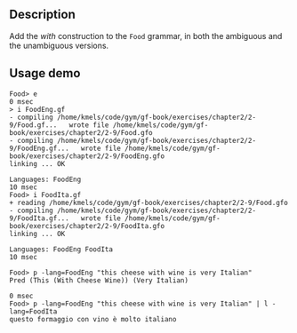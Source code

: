 Description
-------------
Add the *with* construction to the `Food` grammar, in both the ambiguous and the unambiguous versions.

Usage demo
-------------
	Food> e
	0 msec
	> i FoodEng.gf                                           
	- compiling /home/kmels/code/gym/gf-book/exercises/chapter2/2-9/Food.gf...   wrote file /home/kmels/code/gym/gf-book/exercises/chapter2/2-9/Food.gfo
	- compiling /home/kmels/code/gym/gf-book/exercises/chapter2/2-9/FoodEng.gf...   wrote file /home/kmels/code/gym/gf-book/exercises/chapter2/2-9/FoodEng.gfo
	linking ... OK

	Languages: FoodEng
	10 msec
	Food> i FoodIta.gf                                           
	+ reading /home/kmels/code/gym/gf-book/exercises/chapter2/2-9/Food.gfo
	- compiling /home/kmels/code/gym/gf-book/exercises/chapter2/2-9/FoodIta.gf...   wrote file /home/kmels/code/gym/gf-book/exercises/chapter2/2-9/FoodIta.gfo
	linking ... OK

	Languages: FoodEng FoodIta
	10 msec

	Food> p -lang=FoodEng "this cheese with wine is very Italian"
	Pred (This (With Cheese Wine)) (Very Italian)

	0 msec
	Food> p -lang=FoodEng "this cheese with wine is very Italian" | l -lang=FoodIta
	questo formaggio con vino è molto italiano
